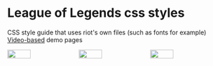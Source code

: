 # League of Legends css styles

CSS style guide that uses riot's own files (such as fonts for example)<br>
 [Video-based](https://youtu.be/yYYtBFSxoCg) demo pages

<div style="display:flex;max-width:100%">
<img src="https://user-images.githubusercontent.com/56575614/165645405-ef4fcd10-209c-4940-8396-6d2278b54fd2.png" width="32.333%">
<img src="https://user-images.githubusercontent.com/56575614/165645429-8887c07a-7c70-4b36-862e-09a901caa2fe.png" width="32.333%">
<img src="https://user-images.githubusercontent.com/56575614/165645442-f863449b-64c5-4d76-97f4-32ea85186a76.png" width="32.333%">
</div>
